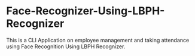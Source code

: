 # Face-Recognizer-Using-LBPH-Recognizer

This is a CLI Application on employee management and taking attendance using Face Recognition Using LBPH Recognizer.
